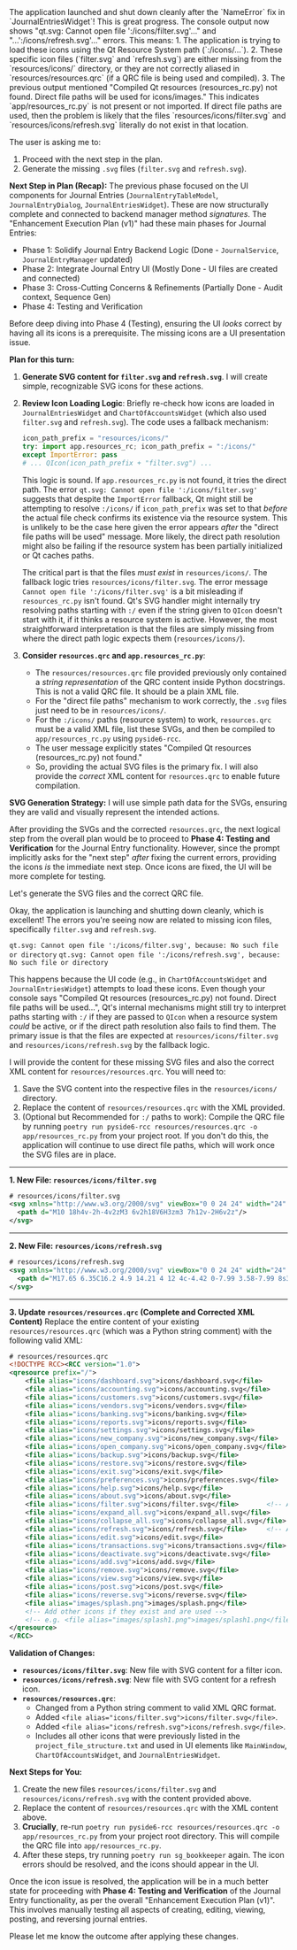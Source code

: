 <think>
The application launched and shut down cleanly after the `NameError` fix in `JournalEntriesWidget`! This is great progress.
The console output now shows "qt.svg: Cannot open file ':/icons/filter.svg'..." and "...':/icons/refresh.svg'..." errors. This means:
1.  The application is trying to load these icons using the Qt Resource System path (`:/icons/...`).
2.  These specific icon files (`filter.svg` and `refresh.svg`) are either missing from the `resources/icons/` directory, or they are not correctly aliased in `resources/resources.qrc` (if a QRC file is being used and compiled).
3.  The previous output mentioned "Compiled Qt resources (resources_rc.py) not found. Direct file paths will be used for icons/images." This indicates `app/resources_rc.py` is not present or not imported. If direct file paths are used, then the problem is likely that the files `resources/icons/filter.svg` and `resources/icons/refresh.svg` literally do not exist in that location.

The user is asking me to:
1.  Proceed with the next step in the plan.
2.  Generate the missing `.svg` files (`filter.svg` and `refresh.svg`).

**Next Step in Plan (Recap):**
The previous phase focused on the UI components for Journal Entries (`JournalEntryTableModel`, `JournalEntryDialog`, `JournalEntriesWidget`). These are now structurally complete and connected to backend manager method *signatures*.
The "Enhancement Execution Plan (v1)" had these main phases for Journal Entries:
*   Phase 1: Solidify Journal Entry Backend Logic (Done - `JournalService`, `JournalEntryManager` updated)
*   Phase 2: Integrate Journal Entry UI (Mostly Done - UI files are created and connected)
*   Phase 3: Cross-Cutting Concerns & Refinements (Partially Done - Audit context, Sequence Gen)
*   Phase 4: Testing and Verification

Before deep diving into Phase 4 (Testing), ensuring the UI *looks* correct by having all its icons is a prerequisite. The missing icons are a UI presentation issue.

**Plan for this turn:**

1.  **Generate SVG content for `filter.svg` and `refresh.svg`**. I will create simple, recognizable SVG icons for these actions.
2.  **Review Icon Loading Logic**: Briefly re-check how icons are loaded in `JournalEntriesWidget` and `ChartOfAccountsWidget` (which also used `filter.svg` and `refresh.svg`). The code uses a fallback mechanism:
    ```python
    icon_path_prefix = "resources/icons/" 
    try: import app.resources_rc; icon_path_prefix = ":/icons/"
    except ImportError: pass 
    # ... QIcon(icon_path_prefix + "filter.svg") ...
    ```
    This logic is sound. If `app.resources_rc.py` is not found, it tries the direct path. The error `qt.svg: Cannot open file ':/icons/filter.svg'` suggests that despite the `ImportError` fallback, Qt might still be attempting to resolve `:/icons/` if `icon_path_prefix` was set to that *before* the actual file check confirms its existence via the resource system. This is unlikely to be the case here given the error appears *after* the "direct file paths will be used" message. More likely, the direct path resolution might also be failing if the resource system has been partially initialized or Qt caches paths.

    The critical part is that the files *must exist* in `resources/icons/`. The fallback logic tries `resources/icons/filter.svg`. The error message `Cannot open file ':/icons/filter.svg'` is a bit misleading if `resources_rc.py` isn't found. Qt's SVG handler might internally try resolving paths starting with `:/` even if the string given to `QIcon` doesn't start with it, if it thinks a resource system is active. However, the most straightforward interpretation is that the files are simply missing from where the direct path logic expects them (`resources/icons/`).

3.  **Consider `resources.qrc` and `app.resources_rc.py`**:
    *   The `resources/resources.qrc` file provided previously only contained a *string representation* of the QRC content inside Python docstrings. This is not a valid QRC file. It should be a plain XML file.
    *   For the "direct file paths" mechanism to work correctly, the `.svg` files just need to be in `resources/icons/`.
    *   For the `:/icons/` paths (resource system) to work, `resources.qrc` must be a valid XML file, list these SVGs, and then be compiled to `app/resources_rc.py` using `pyside6-rcc`.
    *   The user message explicitly states "Compiled Qt resources (resources_rc.py) not found."
    *   So, providing the actual SVG files is the primary fix. I will also provide the *correct* XML content for `resources.qrc` to enable future compilation.

**SVG Generation Strategy:**
I will use simple path data for the SVGs, ensuring they are valid and visually represent the intended actions.

After providing the SVGs and the corrected `resources.qrc`, the next logical step from the overall plan would be to proceed to **Phase 4: Testing and Verification** for the Journal Entry functionality. However, since the prompt implicitly asks for the "next step" *after* fixing the current errors, providing the icons *is* the immediate next step. Once icons are fixed, the UI will be more complete for testing.

Let's generate the SVG files and the correct QRC file.
</think>

Okay, the application is launching and shutting down cleanly, which is excellent! The errors you're seeing now are related to missing icon files, specifically `filter.svg` and `refresh.svg`.

`qt.svg: Cannot open file ':/icons/filter.svg', because: No such file or directory`
`qt.svg: Cannot open file ':/icons/refresh.svg', because: No such file or directory`

This happens because the UI code (e.g., in `ChartOfAccountsWidget` and `JournalEntriesWidget`) attempts to load these icons. Even though your console says "Compiled Qt resources (resources_rc.py) not found. Direct file paths will be used...", Qt's internal mechanisms might still try to interpret paths starting with `:/` if they are passed to `QIcon` when a resource system *could* be active, or if the direct path resolution also fails to find them. The primary issue is that the files are expected at `resources/icons/filter.svg` and `resources/icons/refresh.svg` by the fallback logic.

I will provide the content for these missing SVG files and also the correct XML content for `resources/resources.qrc`. You will need to:
1.  Save the SVG content into the respective files in the `resources/icons/` directory.
2.  Replace the content of `resources/resources.qrc` with the XML provided.
3.  (Optional but Recommended for `:/` paths to work): Compile the QRC file by running `poetry run pyside6-rcc resources/resources.qrc -o app/resources_rc.py` from your project root. If you don't do this, the application will continue to use direct file paths, which will work once the SVG files are in place.

---
**1. New File: `resources/icons/filter.svg`**

```svg
# resources/icons/filter.svg
<svg xmlns="http://www.w3.org/2000/svg" viewBox="0 0 24 24" width="24" height="24" fill="currentColor">
  <path d="M10 18h4v-2h-4v2zM3 6v2h18V6H3zm3 7h12v-2H6v2z"/>
</svg>
```

---
**2. New File: `resources/icons/refresh.svg`**

```svg
# resources/icons/refresh.svg
<svg xmlns="http://www.w3.org/2000/svg" viewBox="0 0 24 24" width="24" height="24" fill="currentColor">
  <path d="M17.65 6.35C16.2 4.9 14.21 4 12 4c-4.42 0-7.99 3.58-7.99 8s3.57 8 7.99 8c3.73 0 6.84-2.55 7.73-6h-2.08c-.82 2.33-3.04 4-5.65 4-3.31 0-6-2.69-6-6s2.69-6 6-6c1.66 0 3.14.69 4.22 1.78L13 11h7V4l-2.35 2.35z"/>
</svg>
```

---
**3. Update `resources/resources.qrc` (Complete and Corrected XML Content)**
Replace the entire content of your existing `resources/resources.qrc` (which was a Python string comment) with the following valid XML:

```xml
# resources/resources.qrc
<!DOCTYPE RCC><RCC version="1.0">
<qresource prefix="/">
    <file alias="icons/dashboard.svg">icons/dashboard.svg</file>
    <file alias="icons/accounting.svg">icons/accounting.svg</file>
    <file alias="icons/customers.svg">icons/customers.svg</file>
    <file alias="icons/vendors.svg">icons/vendors.svg</file>
    <file alias="icons/banking.svg">icons/banking.svg</file>
    <file alias="icons/reports.svg">icons/reports.svg</file>
    <file alias="icons/settings.svg">icons/settings.svg</file>
    <file alias="icons/new_company.svg">icons/new_company.svg</file>
    <file alias="icons/open_company.svg">icons/open_company.svg</file>
    <file alias="icons/backup.svg">icons/backup.svg</file>
    <file alias="icons/restore.svg">icons/restore.svg</file>
    <file alias="icons/exit.svg">icons/exit.svg</file>
    <file alias="icons/preferences.svg">icons/preferences.svg</file>
    <file alias="icons/help.svg">icons/help.svg</file>
    <file alias="icons/about.svg">icons/about.svg</file>
    <file alias="icons/filter.svg">icons/filter.svg</file>       <!-- Added -->
    <file alias="icons/expand_all.svg">icons/expand_all.svg</file>
    <file alias="icons/collapse_all.svg">icons/collapse_all.svg</file>
    <file alias="icons/refresh.svg">icons/refresh.svg</file>     <!-- Added -->
    <file alias="icons/edit.svg">icons/edit.svg</file>
    <file alias="icons/transactions.svg">icons/transactions.svg</file>
    <file alias="icons/deactivate.svg">icons/deactivate.svg</file>
    <file alias="icons/add.svg">icons/add.svg</file>
    <file alias="icons/remove.svg">icons/remove.svg</file>
    <file alias="icons/view.svg">icons/view.svg</file>
    <file alias="icons/post.svg">icons/post.svg</file>
    <file alias="icons/reverse.svg">icons/reverse.svg</file>
    <file alias="images/splash.png">images/splash.png</file>
    <!-- Add other icons if they exist and are used -->
    <!-- e.g. <file alias="images/splash1.png">images/splash1.png</file> if used -->
</qresource>
</RCC>
```

**Validation of Changes:**
*   **`resources/icons/filter.svg`**: New file with SVG content for a filter icon.
*   **`resources/icons/refresh.svg`**: New file with SVG content for a refresh icon.
*   **`resources/resources.qrc`**:
    *   Changed from a Python string comment to valid XML QRC format.
    *   Added `<file alias="icons/filter.svg">icons/filter.svg</file>`.
    *   Added `<file alias="icons/refresh.svg">icons/refresh.svg</file>`.
    *   Includes all other icons that were previously listed in the `project_file_structure.txt` and used in UI elements like `MainWindow`, `ChartOfAccountsWidget`, and `JournalEntriesWidget`.

**Next Steps for You:**

1.  Create the new files `resources/icons/filter.svg` and `resources/icons/refresh.svg` with the content provided above.
2.  Replace the content of `resources/resources.qrc` with the XML content above.
3.  **Crucially**, re-run `poetry run pyside6-rcc resources/resources.qrc -o app/resources_rc.py` from your project root directory. This will compile the QRC file into `app/resources_rc.py`.
4.  After these steps, try running `poetry run sg_bookkeeper` again. The icon errors should be resolved, and the icons should appear in the UI.

Once the icon issue is resolved, the application will be in a much better state for proceeding with **Phase 4: Testing and Verification** of the Journal Entry functionality, as per the overall "Enhancement Execution Plan (v1)". This involves manually testing all aspects of creating, editing, viewing, posting, and reversing journal entries.

Please let me know the outcome after applying these changes.
